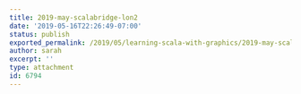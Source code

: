 ```yaml
---
title: 2019-may-scalabridge-lon2
date: '2019-05-16T22:26:49-07:00'
status: publish
exported_permalink: /2019/05/learning-scala-with-graphics/2019-may-scalabridge-lon2
author: sarah
excerpt: ''
type: attachment
id: 6794
---
```

<!DOCTYPE html PUBLIC "-//W3C//DTD HTML 4.0 Transitional//EN" "http://www.w3.org/TR/REC-html40/loose.dtd">
<?xml encoding="UTF-8">
